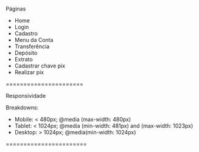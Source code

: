 Páginas

- Home
- Login
- Cadastro
- Menu da Conta
- Transferência
- Depósito
- Extrato
- Cadastrar chave pix
- Realizar pix

======================

Responsividade

Breakdowns:
- Mobile: < 480px;  @media (max-width: 480px)
- Tablet: < 1024px; @media (min-width: 481px) and (max-width: 1023px)
- Desktop: > 1024px; @media(min-width: 1024px)
 
=======================



